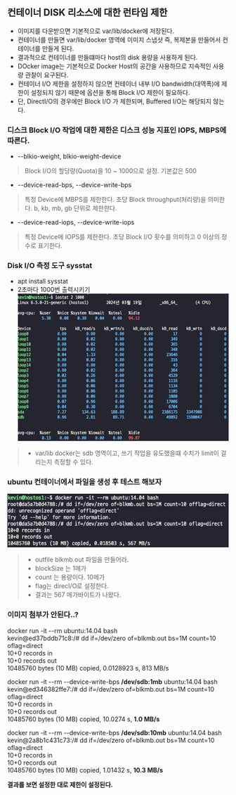 ## 컨테이너 DISK 리소스에 대한 런타임 제한
- 이미지를 다운받으면 기본적으로 var/lib/docker에 저장된다. 
- 컨테이너를 만들면 var/lib/docker 영역에 이미지 스냅샷 즉, 복제본을 만들어서 컨테이너를 만들게 된다. 
- 결과적으로 컨테이너를 만들떄마다 host의 disk 용량을 사용하게 된다.
- DOcker image는 기본적으로 Docker Host의 공간을 사용하므로 지속적인 사용량 관찰이 요구된다.
- 컨테이너 I/O 제한을 설정하지 않으면 컨테이너 내부 I/O bandwidth(대역폭)에 제한이 설정되지 않기 때문에 옵션을 통해 Block I/O 제한이 필요하다.
- 단, DirectI/O의 경우에만 Block I/O 가 제한되며, Buffered I/O는 해당되지 않는다.

### 디스크 Block I/O 작업에 대한 제한은 디스크 성능 지표인 IOPS, MBPS에 따른다.
- --blkio-weight, blkio-weight-device 
> Block I/O의 할당량(Quota)을 10 ~ 1000으로 설정.
> 기본값은 500
- --device-read-bps, --device-write-bps
> 특정 Device에 MBPS를 제한한다.
> 초당 Block throughput(처리량)을 의미한다. b, kb, mb, gb 단위로 제한한다.
- --device-read-iops, --device-write-iops
> 특정 Device에 IOPS를 제한한다.
> 초당 Block I/O 횟수를 의미하고 0 이상의 정수로 표기한다.

### Disk I/O 측정 도구 sysstat
- apt install sysstat
- 2초마다 1000번 출력시키기
![docker_sysstat](../docker_management_resource_monitoring/img/docker_sysstat.png)  
> - var/lib docker는 sdb 영역이고, 쓰기 작업을 유도했을떄 수치가 limit이 걸리는지 측정할 수 있다.

### ubuntu 컨테이너에서 파일을 생성 후 테스트 해보자
![ubuntu_make_file](../docker_management_resource_monitoring/img/ubuntu_make_file.png)    
> - outfile blkmb.out 파일을 만들어라.
> - blockSize 는 1메가
> - count 는 용량이다. 10메가
> - flag는 direcI/O로 설정한다.  
> - 결과는 567 메가바이트가 나왔다.

### 이미지 첨부가 안된다..?
docker run -it --rm ubuntu:14.04 bash  
kevin@ed37bddb71c8:/# dd if=/dev/zero of=blkmb.out bs=1M count=10 oflag=direct    
10+0 records in  
10+0 records out  
10485760 bytes (10 MB) copied, 0.0128923 s, 813 MB/s  
  
docker run -it --rm --device-write-bps **/dev/sdb:1mb** ubuntu:14.04 bash  
kevin@ed346382ffe7:/# dd if=/dev/zero of=blkmb.out bs=1M count=10 oflag=direct  
10+0 records in  
10+0 records out  
10485760 bytes (10 MB) copied, 10.0274 s, **1.0 MB/s**  
  
docker run -it --rm --device-write-bps **/dev/sdb:10mb** ubuntu:14.04 bash  
kevin@2a8b1c431c73:/# dd if=/dev/zero of=blkmb.out bs=1M count=10 oflag=direct  
10+0 records in  
10+0 records out  
10485760 bytes (10 MB) copied, 1.01432 s, **10.3 MB/s**   

**결과를 보면 설정한 대로 제한이 설정된다.**